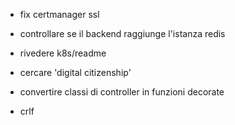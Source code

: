 
- fix certmanager ssl

- controllare se il backend raggiunge l'istanza redis

- rivedere k8s/readme

- cercare 'digital citizenship'

- convertire classi di controller in funzioni decorate
- crlf

